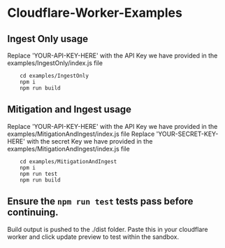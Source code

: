 # Cloudflare-Worker-Examples

## Ingest Only usage
Replace 'YOUR-API-KEY-HERE' with the API Key we have provided in the examples/IngestOnly/index.js file
```
    cd examples/IngestOnly
    npm i
    npm run build
```

## Mitigation and Ingest usage
Replace 'YOUR-API-KEY-HERE' with the API Key we have provided in the examples/MitigationAndIngest/index.js file
Replace 'YOUR-SECRET-KEY-HERE' with the secret Key we have provided in the examples/MitigationAndIngest/index.js file
```
    cd examples/MitigationAndIngest
    npm i
    npm run test
    npm run build
```

## **Ensure the `npm run test` tests pass before continuing.**


Build output is pushed to the ./dist folder. Paste this in your cloudflare worker and click update preview to test within the sandbox.

